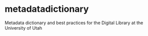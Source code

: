 # metadatadictionary
Metadata dictionary and best practices for the Digital Library at the University of Utah
